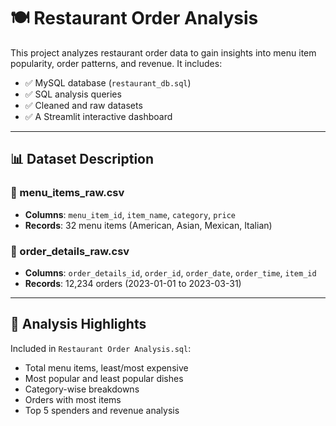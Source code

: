 # 🍽️ Restaurant Order Analysis

This project analyzes restaurant order data to gain insights into menu item popularity, order patterns, and revenue. It includes:

- ✅ MySQL database (`restaurant_db.sql`)
- ✅ SQL analysis queries
- ✅ Cleaned and raw datasets
- ✅ A Streamlit interactive dashboard

---

## 📊 Dataset Description

### 🔹 menu_items_raw.csv
- **Columns**: `menu_item_id`, `item_name`, `category`, `price`
- **Records**: 32 menu items (American, Asian, Mexican, Italian)

### 🔹 order_details_raw.csv
- **Columns**: `order_details_id`, `order_id`, `order_date`, `order_time`, `item_id`
- **Records**: 12,234 orders (2023-01-01 to 2023-03-31)

---

## 🧠 Analysis Highlights

Included in `Restaurant Order Analysis.sql`:
- Total menu items, least/most expensive
- Most popular and least popular dishes
- Category-wise breakdowns
- Orders with most items
- Top 5 spenders and revenue analysis
